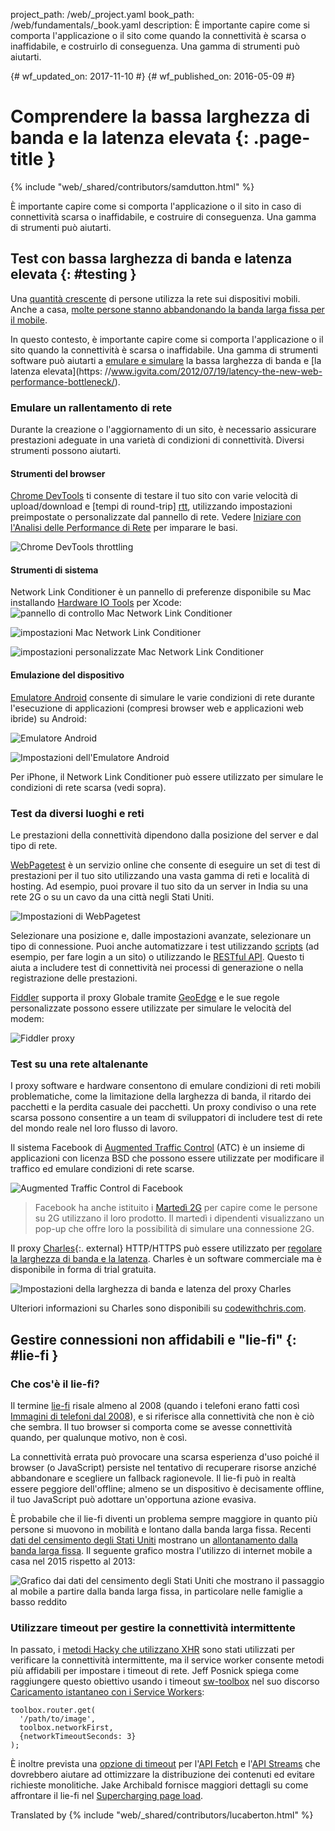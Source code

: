 project_path: /web/_project.yaml
book_path: /web/fundamentals/_book.yaml
description: È importante capire come si comporta l'applicazione o il sito come quando la connettività è scarsa o inaffidabile, e costruirlo di conseguenza. Una gamma di strumenti può aiutarti.

{# wf_updated_on: 2017-11-10 #}
{# wf_published_on: 2016-05-09 #}

# Comprendere la bassa larghezza di banda e la latenza elevata {: .page-title }

{% include "web/_shared/contributors/samdutton.html" %}

È importante capire come si comporta l'applicazione o il sito
in caso di connettività scarsa o inaffidabile, e costruire di
conseguenza. Una gamma di strumenti può aiutarti.

## Test con bassa larghezza di banda e latenza elevata {: #testing }

Una 
[quantità crescente](http://adwords.blogspot.co.uk/2015/05/building-for-next-moment.html) 
di persone utilizza la rete sui dispositivi mobili. Anche a casa, 
[molte persone stanno abbandonando la banda larga fissa per il mobile](https://www.washingtonpost.com/news/the-switch/wp/2016/04/18/new-data-americans-are-abandoning-wired-home-internet/).

In questo contesto, è importante capire come si comporta l'applicazione 
o il sito quando la connettività è scarsa o inaffidabile. Una gamma di 
strumenti software può aiutarti 
a [emulare e simulare](https://stackoverflow.com/questions/1584617/simulator-or-emulator-what-is-the-differenza)
la bassa larghezza di banda e
[la latenza elevata](https: //www.igvita.com/2012/07/19/latency-the-new-web-performance-bottleneck/).

### Emulare un rallentamento di rete

Durante la creazione o l'aggiornamento di un sito, è necessario 
assicurare prestazioni adeguate in una varietà di condizioni di 
connettività. Diversi strumenti possono aiutarti.

#### Strumenti del browser

[Chrome DevTools](/web/tools/chrome-devtools) ti consente di testare il tuo sito con 
varie velocità di upload/download e [tempi di round-trip] [rtt], utilizzando impostazioni 
preimpostate o personalizzate dal pannello di rete. Vedere 
[Iniziare con l'Analisi delle Performance di Rete](/web/tools/chrome-devtools/network-performance/) 
per imparare le basi.

![Chrome DevTools throttling](images/chrome-devtools-throttling.png)

[rtt]: https://www.igvita.com/2012/07/19/latency-the-new-web-performance-bottleneck/

#### Strumenti di sistema

Network Link Conditioner è un pannello di preferenze disponibile su Mac 
installando 
[Hardware IO Tools](https://developer.apple.com/downloads/?q=Hardware%20IO%20Tools) 
per Xcode: 
![pannello di controllo Mac Network Link Conditioner](images/network-link-conditioner-control-panel.png)

![impostazioni Mac Network Link Conditioner](images/network-link-conditioner-settings.png)

![impostazioni personalizzate Mac Network Link Conditioner](images/network-link-conditioner-custom.png)

#### Emulazione del dispositivo

[Emulatore Android](http://developer.android.com/tools/devices/emulator.html#netspeed) 
consente di simulare le varie condizioni di rete durante l'esecuzione di 
applicazioni (compresi browser web e applicazioni web ibride) su Android:

![Emulatore Android](images/android-emulator.png)

![Impostazioni dell'Emulatore Android](images/android-emulator-settings.png)

Per iPhone, il Network Link Conditioner può essere utilizzato per 
simulare le condizioni di rete scarsa (vedi sopra).

### Test da diversi luoghi e reti

Le prestazioni della connettività dipendono dalla posizione del server 
e dal tipo di rete.

[WebPagetest](https://webpagetest.org) è un servizio online che consente 
di eseguire un set di test di prestazioni per il tuo sito utilizzando 
una vasta gamma di reti e località di hosting. Ad esempio, puoi provare 
il tuo sito da un server in India su una rete 2G o su un cavo da una 
città negli Stati Uniti.

![Impostazioni di WebPagetest](images/webpagetest.png)

Selezionare una posizione e, dalle impostazioni avanzate, selezionare un 
tipo di connessione. Puoi anche automatizzare i test utilizzando 
[scripts](https://sites.google.com/a/webpagetest.org/docs/using-webpagetest/scripting) 
(ad esempio, per fare login a un sito) o utilizzando le
[RESTful API](https://sites.google.com/a/webpagetest.org/docs/advanced-features/webpagetest-restful-apis). 
Questo ti aiuta a includere test di connettività nei processi di 
generazione o nella registrazione delle prestazioni.

[Fiddler](http://www.telerik.com/fiddler) supporta il proxy Globale 
tramite [GeoEdge](http://www.geoedge.com/faq) e le sue regole 
personalizzate possono essere utilizzate per simulare le velocità del 
modem:

![Fiddler proxy](images/fiddler.png)

### Test su una rete altalenante

I proxy software e hardware consentono di emulare condizioni di reti 
mobili problematiche, come la limitazione della larghezza di banda, il 
ritardo dei pacchetti e la perdita casuale dei pacchetti. Un proxy 
condiviso o una rete scarsa possono consentire a un team di sviluppatori 
di includere test di rete del mondo reale nel loro flusso di lavoro.

Il sistema Facebook di [Augmented Traffic Control](http://facebook.githubith.io/augmented-traffic-control/) 
(ATC) è un insieme di applicazioni con licenza BSD che possono essere 
utilizzate per modificare il traffico ed emulare condizioni di rete scarse.

![Augmented Traffic Control di Facebook](images/augmented-traffic-control.png)

> Facebook ha anche istituito i 
[Martedì 2G](https://code.facebook.com/posts/1556407321275493/building-for-emerging-markets-the-story-behind-2g-tuesdays/) 
per capire come le persone su 2G utilizzano il loro prodotto.
Il martedì i dipendenti visualizzano un pop-up che offre loro la
possibilità di simulare una connessione 2G.

Il proxy [Charles](https://www.charlesproxy.com/){:. external} HTTP/HTTPS 
può essere utilizzato per 
[regolare la larghezza di banda e la latenza](http://www.charlesproxy.com/documentation/proxying/throttling/). 
Charles è un software commerciale ma è disponibile in forma di trial gratuita.

![Impostazioni della larghezza di banda e latenza del proxy Charles](images/charles.png)

Ulteriori informazioni su Charles sono disponibili su 
[codewithchris.com](http://codewithchris.com/tutorial-using-charles-proxy-with-your-ios-development-and-http-debugging/).

## Gestire connessioni non affidabili e "lie-fi" {: #lie-fi }

### Che cos'è il lie-fi?

Il termine [lie-fi](http://www.urbandictionary.com/define.php?term=lie-fi")
risale almeno al 2008 (quando i telefoni erano fatti così
[Immagini di telefoni dal 2008](https://www.mobilegazette.com/2008-phones-wallchart.htm)), 
e si riferisce alla connettività che non è ciò che sembra. Il tuo browser 
si comporta come se avesse connettività quando, per qualunque motivo, 
non è così.

La connettività errata può provocare una scarsa esperienza d'uso poiché 
il browser (o JavaScript) persiste nel tentativo di recuperare risorse 
anziché abbandonare e scegliere un fallback ragionevole. Il lie-fi può
in realtà essere peggiore dell'offline; almeno se un dispositivo è decisamente
offline, il tuo JavaScript può adottare un'opportuna azione
evasiva.

È probabile che il lie-fi diventi un problema sempre maggiore in quanto più
persone si muovono in mobilità e lontano dalla banda larga fissa. Recenti 
[dati del censimento degli Stati Uniti](https://www.ntia.doc.gov/blog/2016/evolving-technologies-change-nature-internet-use) 
mostrano un [allontanamento dalla banda larga fissa](https://www.washingtonpost.com/news/the-switch/wp/2016/04/18/new-data-americans-are-abandoning-wired-home-internet/). 
Il seguente grafico mostra l'utilizzo di internet mobile a casa nel 2015 rispetto al 2013:

<img src="images/home-broadband.png" class="center" alt="Grafico dai dati 
del censimento degli Stati Uniti che mostrano il passaggio al mobile a 
partire dalla banda larga fissa, in particolare nelle famiglie a basso 
reddito">

### Utilizzare timeout per gestire la connettività intermittente

In passato, i [metodi Hacky che utilizzano XHR](http://stackoverflow.com/questions/189430/detect-that-internet-connection-is-offline) 
sono stati utilizzati per verificare la connettività intermittente, ma 
il service worker consente metodi più affidabili per impostare 
i timeout di rete. Jeff Posnick spiega come raggiungere questo obiettivo 
usando i timeout [sw-toolbox](https://github.com/GoogleChrome/sw-toolbox) 
nel suo discorso [Caricamento istantaneo con i Service Workers](https://youtu.be/jCKZDTtUA2A?t=19m58s):


    toolbox.router.get(
      '/path/to/image',
      toolbox.networkFirst,
      {networkTimeoutSeconds: 3}
    );
    
È inoltre prevista una 
[opzione di timeout](https://github.com/whatwg/fetch/issues/20) per 
l'[API Fetch](https://developer.mozilla.org/en-US/docs/Web/API/GlobalFetch/fetch) 
e l'[API Streams](https://www.w3.org/TR/streams-api/) che dovrebbero 
aiutare ad ottimizzare la distribuzione dei contenuti ed evitare richieste 
monolitiche. Jake Archibald fornisce maggiori dettagli su come affrontare 
il lie-fi nel 
[Supercharging page load](https://youtu.be/d5_6yHixpsQ?t=6m42s).

Translated by
{% include "web/_shared/contributors/lucaberton.html" %}
